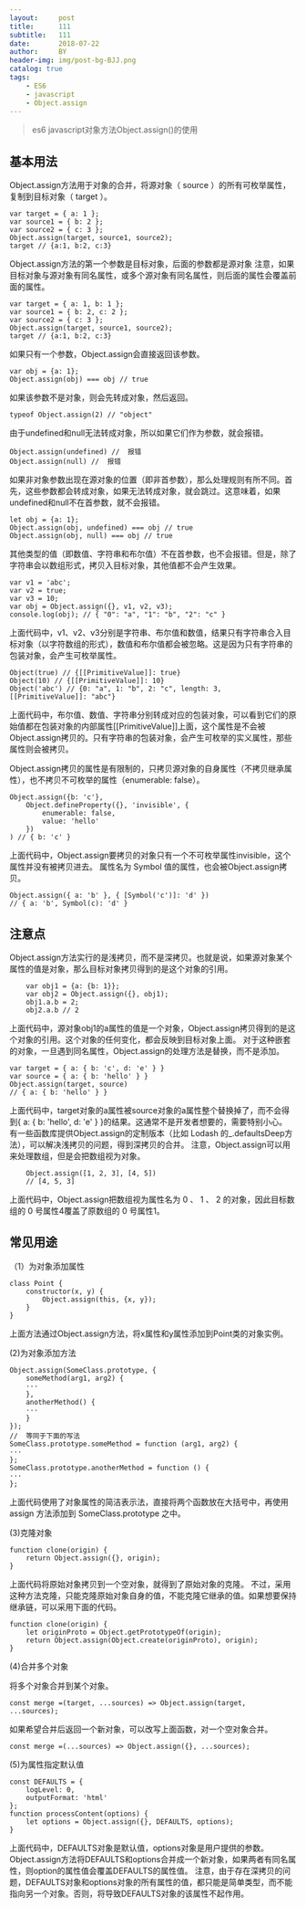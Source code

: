 ```yaml
---
layout:     post
title:      111
subtitle:   111
date:       2018-07-22
author:     BY
header-img: img/post-bg-BJJ.png
catalog: true
tags:
    - ES6
	- javascript
	- Object.assign
---
```


> es6 javascript对象方法Object.assign()的使用


## 基本用法

Object.assign方法用于对象的合并，将源对象（ source ）的所有可枚举属性，复制到目标对象（ target ）。
```
var target = { a: 1 };
var source1 = { b: 2 };
var source2 = { c: 3 };
Object.assign(target, source1, source2);
target // {a:1, b:2, c:3}
```
Object.assign方法的第一个参数是目标对象，后面的参数都是源对象
注意，如果目标对象与源对象有同名属性，或多个源对象有同名属性，则后面的属性会覆盖前面的属性。
```
var target = { a: 1, b: 1 };
var source1 = { b: 2, c: 2 };
var source2 = { c: 3 };
Object.assign(target, source1, source2);
target // {a:1, b:2, c:3}
```
如果只有一个参数，Object.assign会直接返回该参数。
```
var obj = {a: 1};
Object.assign(obj) === obj // true
```
如果该参数不是对象，则会先转成对象，然后返回。
```
typeof Object.assign(2) // "object"
```
由于undefined和null无法转成对象，所以如果它们作为参数，就会报错。
```
Object.assign(undefined) //  报错
Object.assign(null) //  报错
```
如果非对象参数出现在源对象的位置（即非首参数），那么处理规则有所不同。首先，这些参数都会转成对象，如果无法转成对象，就会跳过。这意味着，如果undefined和null不在首参数，就不会报错。
```
let obj = {a: 1};
Object.assign(obj, undefined) === obj // true
Object.assign(obj, null) === obj // true
```
其他类型的值（即数值、字符串和布尔值）不在首参数，也不会报错。但是，除了字符串会以数组形式，拷贝入目标对象，其他值都不会产生效果。
```
var v1 = 'abc';
var v2 = true;
var v3 = 10;
var obj = Object.assign({}, v1, v2, v3);
console.log(obj); // { "0": "a", "1": "b", "2": "c" }
```
上面代码中，v1、v2、v3分别是字符串、布尔值和数值，结果只有字符串合入目标对象（以字符数组的形式），数值和布尔值都会被忽略。这是因为只有字符串的包装对象，会产生可枚举属性。
```
Object(true) // {[[PrimitiveValue]]: true}
Object(10) // {[[PrimitiveValue]]: 10}
Object('abc') // {0: "a", 1: "b", 2: "c", length: 3, [[PrimitiveValue]]: "abc"}
```
上面代码中，布尔值、数值、字符串分别转成对应的包装对象，可以看到它们的原始值都在包装对象的内部属性[[PrimitiveValue]]上面，这个属性是不会被Object.assign拷贝的。只有字符串的包装对象，会产生可枚举的实义属性，那些属性则会被拷贝。

Object.assign拷贝的属性是有限制的，只拷贝源对象的自身属性（不拷贝继承属性），也不拷贝不可枚举的属性（enumerable: false）。
```
Object.assign({b: 'c'},
	Object.defineProperty({}, 'invisible', {
		enumerable: false,
		value: 'hello'
	})
) // { b: 'c' }
```
上面代码中，Object.assign要拷贝的对象只有一个不可枚举属性invisible，这个属性并没有被拷贝进去。
属性名为 Symbol 值的属性，也会被Object.assign拷贝。
```
Object.assign({ a: 'b' }, { [Symbol('c')]: 'd' })
// { a: 'b', Symbol(c): 'd' }
```
## 注意点
Object.assign方法实行的是浅拷贝，而不是深拷贝。也就是说，如果源对象某个属性的值是对象，那么目标对象拷贝得到的是这个对象的引用。
```
	var obj1 = {a: {b: 1}};
	var obj2 = Object.assign({}, obj1);
	obj1.a.b = 2;
	obj2.a.b // 2
```
上面代码中，源对象obj1的a属性的值是一个对象，Object.assign拷贝得到的是这个对象的引用。这个对象的任何变化，都会反映到目标对象上面。
对于这种嵌套的对象，一旦遇到同名属性，Object.assign的处理方法是替换，而不是添加。
```
var target = { a: { b: 'c', d: 'e' } }
var source = { a: { b: 'hello' } }
Object.assign(target, source)
// { a: { b: 'hello' } }
```
上面代码中，target对象的a属性被source对象的a属性整个替换掉了，而不会得到{ a: { b: 'hello', d: 'e' } }的结果。这通常不是开发者想要的，需要特别小心。
有一些函数库提供Object.assign的定制版本（比如 Lodash 的_.defaultsDeep方法），可以解决浅拷贝的问题，得到深拷贝的合并。
注意，Object.assign可以用来处理数组，但是会把数组视为对象。
```
	Object.assign([1, 2, 3], [4, 5])
	// [4, 5, 3]
```
上面代码中，Object.assign把数组视为属性名为 0 、 1 、 2 的对象，因此目标数组的 0 号属性4覆盖了原数组的 0 号属性1。

## 常见用途

（1）为对象添加属性
```
class Point {
	constructor(x, y) {
		Object.assign(this, {x, y});
	}
}
```
上面方法通过Object.assign方法，将x属性和y属性添加到Point类的对象实例。

(2)为对象添加方法
```
Object.assign(SomeClass.prototype, {
	someMethod(arg1, arg2) {
	···
	},
	anotherMethod() {
	···
	}
});
//  等同于下面的写法
SomeClass.prototype.someMethod = function (arg1, arg2) {
···
};
SomeClass.prototype.anotherMethod = function () {
···
};
```
上面代码使用了对象属性的简洁表示法，直接将两个函数放在大括号中，再使用 assign 方法添加到 SomeClass.prototype 之中。

(3)克隆对象
```
function clone(origin) {
	return Object.assign({}, origin);
}
```
上面代码将原始对象拷贝到一个空对象，就得到了原始对象的克隆。
不过，采用这种方法克隆，只能克隆原始对象自身的值，不能克隆它继承的值。如果想要保持继承链，可以采用下面的代码。
```
function clone(origin) {
	let originProto = Object.getPrototypeOf(origin);
	return Object.assign(Object.create(originProto), origin);
}
```
(4)合并多个对象

将多个对象合并到某个对象。
```
const merge =(target, ...sources) => Object.assign(target, ...sources);
```
如果希望合并后返回一个新对象，可以改写上面函数，对一个空对象合并。
```
const merge =(...sources) => Object.assign({}, ...sources);
```
(5)为属性指定默认值
```
const DEFAULTS = {
	logLevel: 0,
	outputFormat: 'html'
};
function processContent(options) {
	let options = Object.assign({}, DEFAULTS, options);
}
```
上面代码中，DEFAULTS对象是默认值，options对象是用户提供的参数。Object.assign方法将DEFAULTS和options合并成一个新对象，如果两者有同名属性，则option的属性值会覆盖DEFAULTS的属性值。
注意，由于存在深拷贝的问题，DEFAULTS对象和options对象的所有属性的值，都只能是简单类型，而不能指向另一个对象。否则，将导致DEFAULTS对象的该属性不起作用。